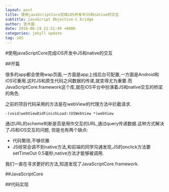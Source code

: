 ```yaml
---
layout: post
title: 使用javaScriptCore完成iOS开发中JS和native的交互
subtitle: javaScript Objective-C bridge
author: 张大威
date: 2016-06-19 21:51:49 +0800
categories: jekyll update
tag: iOS
---
```


#使用javaScriptCore完成iOS开发中JS和native的交互

##开篇

  很多的app都会使用wap页面,一方面是app上线后台可配置,一方面是Android和iOS可重用.这时JS和原生代码之间数据的传递,就变得尤为重要.而JavaScriptCore.framework这个库,就在iOS平台中扮演着JS和native交互的桥梁的角色.
  
  之前的项目代码采用的方法是在webView的代理方法中拦截请求.
  
  `-(void)webViewDidFinishLoad:(UIWebView *)webView`
  
  通过URL的scheme判断是否是用作交互的URL,通过query传递数据.这种方式解决了JS和iOS交互的问题, 但是也有两个缺点:
  
  * 代码繁琐,不够优雅
  * JS经常会调不到native方法,和前端的同学沟通发现,JS的onclick方法要setTimeOut 0.5毫秒,native方法才能够被调用.

我们一直在寻求更好的方法,知道发现了JavaScriptCore.framework.

##JavaScriptCore






##代码实现
